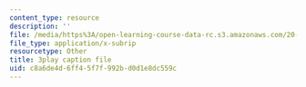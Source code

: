 ```yaml
---
content_type: resource
description: ''
file: /media/https%3A/open-learning-course-data-rc.s3.amazonaws.com/20-219-becoming-the-next-bill-nye-writing-and-hosting-the-educational-show-january-iap-2015/c8a6de4d6ff45f7f992bd0d1e8dc559c_VBgVRviSKek.vtt
file_type: application/x-subrip
resourcetype: Other
title: 3play caption file
uid: c8a6de4d-6ff4-5f7f-992b-d0d1e8dc559c
---
```

